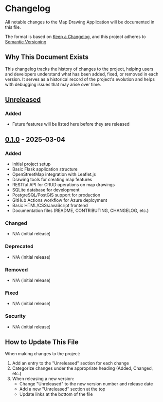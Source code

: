 # Changelog

All notable changes to the Map Drawing Application will be documented in this file.

The format is based on [Keep a Changelog](https://keepachangelog.com/en/1.0.0/),
and this project adheres to [Semantic Versioning](https://semver.org/spec/v2.0.0.html).

## Why This Document Exists

This changelog tracks the history of changes to the project, helping users and developers understand what has been added, fixed, or removed in each version. It serves as a historical record of the project's evolution and helps with debugging issues that may arise over time.

## [Unreleased]

### Added
- Future features will be listed here before they are released

## [0.1.0] - 2025-03-04

### Added
- Initial project setup
- Basic Flask application structure
- OpenStreetMap integration with Leaflet.js
- Drawing tools for creating map features
- RESTful API for CRUD operations on map drawings
- SQLite database for development
- PostgreSQL/PostGIS support for production
- GitHub Actions workflow for Azure deployment
- Basic HTML/CSS/JavaScript frontend
- Documentation files (README, CONTRIBUTING, CHANGELOG, etc.)

### Changed
- N/A (initial release)

### Deprecated
- N/A (initial release)

### Removed
- N/A (initial release)

### Fixed
- N/A (initial release)

### Security
- N/A (initial release)

## How to Update This File

When making changes to the project:

1. Add an entry to the "Unreleased" section for each change
2. Categorize changes under the appropriate heading (Added, Changed, etc.)
3. When releasing a new version:
   - Change "Unreleased" to the new version number and release date
   - Add a new "Unreleased" section at the top
   - Update links at the bottom of the file

[Unreleased]: https://github.com/yourusername/DogParksNZv2/compare/v0.1.0...HEAD
[0.1.0]: https://github.com/yourusername/DogParksNZv2/releases/tag/v0.1.0
